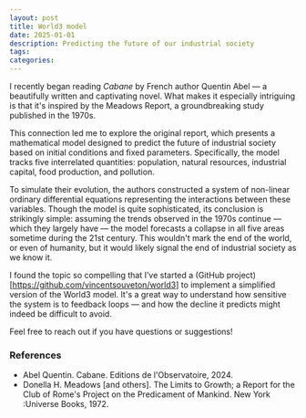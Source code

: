 ```yaml
---
layout: post
title: World3 model
date: 2025-01-01
description: Predicting the future of our industrial society
tags:
categories:
---
```


I recently began reading *Cabane* by French author Quentin Abel — a beautifully written and captivating novel. What makes it especially intriguing is that it's inspired by the Meadows Report, a groundbreaking study published in the 1970s.

This connection led me to explore the original report, which presents a mathematical model designed to predict the future of industrial society based on initial conditions and fixed parameters. Specifically, the model tracks five interrelated quantities: population, natural resources, industrial capital, food production, and pollution.

To simulate their evolution, the authors constructed a system of non-linear ordinary differential equations representing the interactions between these variables. Though the model is quite sophisticated, its conclusion is strikingly simple: assuming the trends observed in the 1970s continue — which they largely have — the model forecasts a collapse in all five areas sometime during the 21st century. This wouldn't mark the end of the world, or even of humanity, but it would likely signal the end of industrial society as we know it.

I found the topic so compelling that I’ve started a (GitHub project)[https://github.com/vincentsouveton/world3] to implement a simplified version of the World3 model. It's a great way to understand how sensitive the system is to feedback loops — and how the decline it predicts might indeed be difficult to avoid.

Feel free to reach out if you have questions or suggestions!

### References
- Abel Quentin. Cabane. Editions de l'Observatoire, 2024.
- Donella H. Meadows [and others]. The Limits to Growth; a Report for the Club of Rome's Project on the Predicament of Mankind. New York :Universe Books, 1972.
